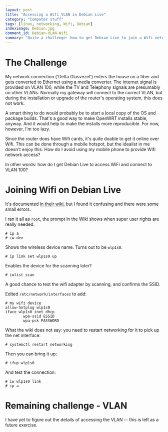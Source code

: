 ```yaml
---
layout: post
title: "Accessing a Wifi VLAN in Debian Live"
category: "Computer stuff"
tags: [linux, networking, Wifi, Debian]
indeximage: Debian.jpg
comment_id: Debian-VLAN-Wifi
summary: "Quite a challenge: how to get Debian Live to join a Wifi network on a VLAN?"
---
```


# The Challenge

My network connection ('Delta Glasvezel') enters the house on a fiber and gets converted to Ethernet using a media converter. The internet signal is provided on VLAN 100, while the TV and Telephony signals are presumably on other VLANs. Normally my gateway will connect to the correct VLAN, but during the installation or upgrade of the router's operating system, this does not work.

A smart thing to do would probably be to start a local copy of the OS and package builds. That's a good way to make OpenWRT installs stable, anyway. And it would help to make the installs more reproducible.
For now, however, I'm too lazy.

Since the router does have Wifi cards, it's quite doable to get it online over Wifi. This can be done through a mobile hotspot, but the idealist in me doesn't enjoy this. How do I avoid using my mobile phone to provide Wifi network access?

In other words: how do I get Debian Live to access WiFi and connect to VLAN 100?

# Joining Wifi on Debian Live

It's documented [in their wiki](https://wiki.debian.org/WiFi/HowToUse), but I found it confusing and there were some small errors.

I ran it all as `root`, the prompt in the Wiki shows when super user rights are really needed.

```shell
# ip a
# iw dev
```

Shows the wireless device name. Turns out to be `wlp1s0`.

```shell
# ip link set wlp1s0 up
```

Enables the device for the scanning later?

```shell
# iwlist scan
```

A good chance to test the wifi adapter by scanning, and confirms the SSID.

Edited `/etc/network/interfaces` to add:

```
# my wifi device
allow-hotplug wlp1s0
iface wlp1s0 inet dhcp
        wpa-ssid ESSID
        wpa-psk PASSWORD
```		

What the wiki does not say: you need to restart networking for it to pick up the net interface:

```shell
# systemctl restart networking
```

Then you can bring it up:

```shell
# ifup wlp1s0
```

And test the connection:

```shell
# iw wlp1s0 link
# ip a
```

# Remaining challenge - VLAN

I have yet to figure out the details of accessing the VLAN -- this is left as a future exercise.

